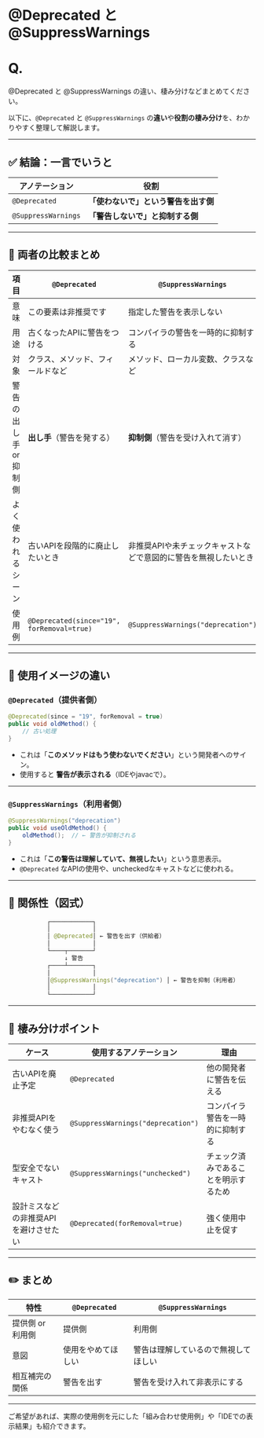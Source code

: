 # @Deprecated と @SuppressWarnings

# Q.

@Deprecated と @SuppressWarnings の違い、棲み分けなどまとめてください。

以下に、`@Deprecated` と `@SuppressWarnings` の**違い**や**役割の棲み分け**を、わかりやすく整理して解説します。

---

## ✅ 結論：一言でいうと

| アノテーション | 役割 |
| --- | --- |
| `@Deprecated` | **「使わないで」という警告を出す側** |
| `@SuppressWarnings` | **「警告しないで」と抑制する側** |

---

## 🧩 両者の比較まとめ

| 項目 | `@Deprecated` | `@SuppressWarnings` |
| --- | --- | --- |
| 意味 | この要素は非推奨です | 指定した警告を表示しない |
| 用途 | 古くなったAPIに警告をつける | コンパイラの警告を一時的に抑制する |
| 対象 | クラス、メソッド、フィールドなど | メソッド、ローカル変数、クラスなど |
| 警告の出し手 or 抑制側 | **出し手**（警告を発する） | **抑制側**（警告を受け入れて消す） |
| よく使われるシーン | 古いAPIを段階的に廃止したいとき | 非推奨APIや未チェックキャストなどで意図的に警告を無視したいとき |
| 使用例 | `@Deprecated(since="19", forRemoval=true)` | `@SuppressWarnings("deprecation")` |

---

## 🎯 使用イメージの違い

### `@Deprecated`（提供者側）

```java
@Deprecated(since = "19", forRemoval = true)
public void oldMethod() {
    // 古い処理
}
```

- これは「**このメソッドはもう使わないでください**」という開発者へのサイン。
- 使用すると **警告が表示される**（IDEやjavacで）。

---

### `@SuppressWarnings`（利用者側）

```java
@SuppressWarnings("deprecation")
public void useOldMethod() {
    oldMethod();  // ← 警告が抑制される
}
```

- これは「**この警告は理解していて、無視したい**」という意思表示。
- `@Deprecated` なAPIの使用や、uncheckedなキャストなどに使われる。

---

## 🔄 関係性（図式）

```java
           ┌────────────┐
           │            │
           │ @Deprecated│ ← 警告を出す（供給者）
           │            │
           └────┬───────┘
                ↓ 警告
           ┌────┴───────┐
           │            │
           │@SuppressWarnings("deprecation") │ ← 警告を抑制（利用者）
           │            │
           └────────────┘
```

---

## 🛑 棲み分けポイント

| ケース | 使用するアノテーション | 理由 |
| --- | --- | --- |
| 古いAPIを廃止予定 | `@Deprecated` | 他の開発者に警告を伝える |
| 非推奨APIをやむなく使う | `@SuppressWarnings("deprecation")` | コンパイラ警告を一時的に抑制する |
| 型安全でないキャスト | `@SuppressWarnings("unchecked")` | チェック済みであることを明示するため |
| 設計ミスなどの非推奨APIを避けさせたい | `@Deprecated(forRemoval=true)` | 強く使用中止を促す |

---

## ✏️ まとめ

| 特性 | `@Deprecated` | `@SuppressWarnings` |
| --- | --- | --- |
| 提供側 or 利用側 | 提供側 | 利用側 |
| 意図 | 使用をやめてほしい | 警告は理解しているので無視してほしい |
| 相互補完の関係 | 警告を出す | 警告を受け入れて非表示にする |

---

ご希望があれば、実際の使用例を元にした「組み合わせ使用例」や「IDEでの表示結果」も紹介できます。